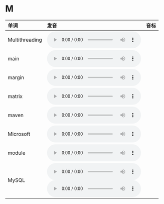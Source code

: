 
# M

| 单词  | 发音 | 音标 |
| :-- | :-- | :-- |
| Multithreading | <audio :src="$withBase('/audio/Multithreading.mp3')" controls="controls" controlslist="nodownload"></audio> |  |
| main | <audio :src="$withBase('/audio/main.mp3')" controls="controls" controlslist="nodownload"></audio> |  |
| margin | <audio :src="$withBase('/audio/margin.mp3')" controls="controls" controlslist="nodownload"></audio> |  |
| matrix | <audio :src="$withBase('/audio/matrix.mp3')" controls="controls" controlslist="nodownload"></audio> |  |
| maven | <audio :src="$withBase('/audio/maven.mp3')" controls="controls" controlslist="nodownload"></audio> |  |
| Microsoft | <audio :src="$withBase('/audio/Microsoft.mp3')" controls="controls" controlslist="nodownload"></audio> |  |
| module | <audio :src="$withBase('/audio/module.mp3')" controls="controls" controlslist="nodownload"></audio> |  |
| MySQL | <audio :src="$withBase('/audio/MySQL-0.mp3')" controls="controls" controlslist="nodownload"></audio><br/><audio :src="$withBase('/audio/MySQL-1.mp3')" controls="controls" controlslist="nodownload"></audio> |  |
